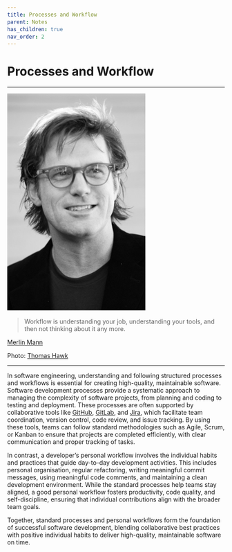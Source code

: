 ```yaml
---
title: Processes and Workflow
parent: Notes
has_children: true
nav_order: 2
---
```


# Processes and Workflow

<hr class="splash">

![Merlin Mann](../../images/people/merlin_mann.png)

<blockquote class="pretty"><span>
Workflow is understanding your job, understanding your tools, and then not thinking about it any more.
</span></blockquote>
<p class="attribution"><a href="https://en.wikipedia.org/wiki/Merlin_Mann">Merlin Mann</a></p>
<p class="credit">Photo: <a href="https://www.flickr.com/photos/thomashawk/2298694177">Thomas Hawk</a></p>

<hr class="splash">

In software engineering, understanding and following structured processes and workflows is 
essential for creating high-quality, maintainable software. Software development processes 
provide a systematic approach to managing the complexity of software projects, from 
planning and coding to testing and deployment. These processes are often supported by 
collaborative tools like [GitHub](https://github.com/), [GitLab](https://about.gitlab.com/), 
and [Jira](https://www.atlassian.com/jira), which facilitate team coordination, 
version control, code review, and issue tracking. By using these tools, teams can follow 
standard methodologies such as Agile, Scrum, or Kanban to ensure that projects are 
completed efficiently, with clear communication and proper tracking of tasks.

In contrast, a developer’s personal workflow involves the individual habits and practices 
that guide day-to-day development activities. This includes personal organisation, regular 
refactoring, writing meaningful commit messages, using meaningful code comments, and 
maintaining a clean development environment. While the standard processes help teams stay 
aligned, a good personal workflow fosters productivity, code quality, and self-discipline, 
ensuring that individual contributions align with the broader team goals.

Together, standard processes and personal workflows form the foundation of successful 
software development, blending collaborative best practices with positive individual 
habits to deliver high-quality, maintainable software on time.
